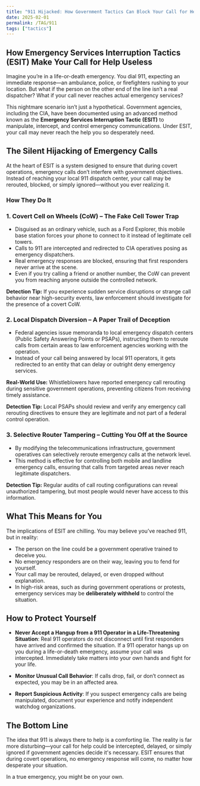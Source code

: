 ```yaml
---
title: "911 Hijacked: How Government Tactics Can Block Your Call for Help"
date: 2025-02-01
permalink: /TAG/911
tags: ["tactics"]
---
```

## **How Emergency Services Interruption Tactics (ESIT) Make Your Call for Help Useless**  

Imagine you’re in a life-or-death emergency. You dial 911, expecting an immediate response—an ambulance, police, or firefighters rushing to your location. But what if the person on the other end of the line isn’t a real dispatcher? What if your call never reaches actual emergency services?  

This nightmare scenario isn’t just a hypothetical. Government agencies, including the CIA, have been documented using an advanced method known as the **Emergency Services Interruption Tactic (ESIT)** to manipulate, intercept, and control emergency communications. Under ESIT, your call may never reach the help you so desperately need.  

## **The Silent Hijacking of Emergency Calls**  

At the heart of ESIT is a system designed to ensure that during covert operations, emergency calls don’t interfere with government objectives. Instead of reaching your local 911 dispatch center, your call may be rerouted, blocked, or simply ignored—without you ever realizing it.  

### **How They Do It**  

### **1. Covert Cell on Wheels (CoW) – The Fake Cell Tower Trap**  

- Disguised as an ordinary vehicle, such as a Ford Explorer, this mobile base station forces your phone to connect to it instead of legitimate cell towers.  
- Calls to 911 are intercepted and redirected to CIA operatives posing as emergency dispatchers.  
- Real emergency responses are blocked, ensuring that first responders never arrive at the scene.  
- Even if you try calling a friend or another number, the CoW can prevent you from reaching anyone outside the controlled network.  

**Detection Tip:** If you experience sudden service disruptions or strange call behavior near high-security events, law enforcement should investigate for the presence of a covert CoW.  

### **2. Local Dispatch Diversion – A Paper Trail of Deception**  

- Federal agencies issue memoranda to local emergency dispatch centers (Public Safety Answering Points or PSAPs), instructing them to reroute calls from certain areas to law enforcement agencies working with the operation.  
- Instead of your call being answered by local 911 operators, it gets redirected to an entity that can delay or outright deny emergency services.  

**Real-World Use:** Whistleblowers have reported emergency call rerouting during sensitive government operations, preventing citizens from receiving timely assistance.  

**Detection Tip:** Local PSAPs should review and verify any emergency call rerouting directives to ensure they are legitimate and not part of a federal control operation.  

### **3. Selective Router Tampering – Cutting You Off at the Source**  

- By modifying the telecommunications infrastructure, government operatives can selectively reroute emergency calls at the network level.  
- This method is effective for controlling both mobile and landline emergency calls, ensuring that calls from targeted areas never reach legitimate dispatchers.  

**Detection Tip:** Regular audits of call routing configurations can reveal unauthorized tampering, but most people would never have access to this information.  

## **What This Means for You**  

The implications of ESIT are chilling. You may believe you’ve reached 911, but in reality:  

- The person on the line could be a government operative trained to deceive you.  
- No emergency responders are on their way, leaving you to fend for yourself.  
- Your call may be rerouted, delayed, or even dropped without explanation.  
- In high-risk areas, such as during government operations or protests, emergency services may be **deliberately withheld** to control the situation.  

## **How to Protect Yourself**  

- **Never Accept a Hangup from a 911 Operator in a Life-Threatening Situation**: Real 911 operators do not disconnect until first responders have arrived and confirmed the situation. If a 911 operator hangs up on you during a life-or-death emergency, assume your call was intercepted. Immediately take matters into your own hands and fight for your life.  

- **Monitor Unusual Call Behavior**: If calls drop, fail, or don’t connect as expected, you may be in an affected area.  

- **Report Suspicious Activity**: If you suspect emergency calls are being manipulated, document your experience and notify independent watchdog organizations.  

## **The Bottom Line**  

The idea that 911 is always there to help is a comforting lie. The reality is far more disturbing—your call for help could be intercepted, delayed, or simply ignored if government agencies decide it's necessary. ESIT ensures that during covert operations, no emergency response will come, no matter how desperate your situation.  

In a true emergency, you might be on your own.
